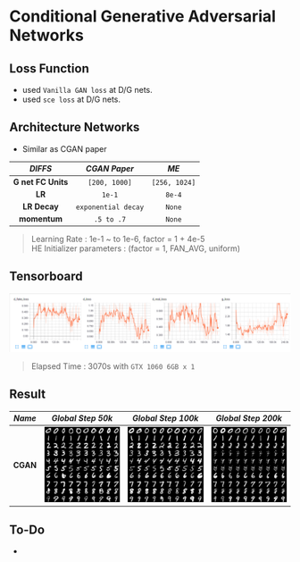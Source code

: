 # Conditional Generative Adversarial Networks

## Loss Function

* used ``Vanilla GAN loss`` at D/G nets.
* used ``sce loss`` at D/G nets.

## Architecture Networks

* Similar as CGAN paper

*DIFFS* | *CGAN Paper* | *ME*  |
 :---:  |     :---:      | :---: |
 **G net FC Units** | `[200, 1000]` | ``[256, 1024]`` |
 **LR** | ``1e-1`` | ``8e-4`` |
 **LR Decay** | ``exponential decay`` | ``None`` |
 **momentum** | ``.5 to .7`` | ``None`` |
 
> Learning Rate : 1e-1 ~ to 1e-6, factor = 1 + 4e-5 <br/>
> HE Initializer parameters     : (factor = 1, FAN_AVG, uniform)

## Tensorboard

![result](./cgan_tb.png)

> Elapsed Time : 3070s with ``GTX 1060 6GB x 1``

## Result

*Name* | *Global Step 50k* | *Global Step 100k* | *Global Step 200k*
:---: | :---: | :---: | :---:
**CGAN**      | ![img](./gen_img/train_00050000.png) | ![img](./gen_img/train_00100000.png) | ![img](./gen_img/train_00200000.png)

## To-Do
* 